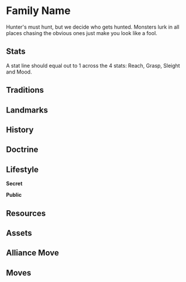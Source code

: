 # Family Name

Hunter's must hunt, but we decide who gets hunted.  Monsters lurk in all places chasing the obvious ones just make you look like a fool.

## Stats

A stat line should equal out to 1 across the 4 stats: Reach, Grasp, Sleight and Mood.

## Traditions

## Landmarks

## History

## Doctrine

## Lifestyle

**Secret**

**Public**

## Resources

## Assets

## Alliance Move

## Moves
